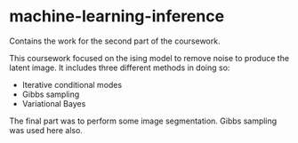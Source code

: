 # machine-learning-inference
Contains the work for the second part of the coursework.

This coursework focused on the ising model to remove noise to produce the latent image.
It includes three different methods in doing so:
- Iterative conditional modes
- Gibbs sampling
- Variational Bayes

The final part was to perform some image segmentation. Gibbs sampling was used here also.
